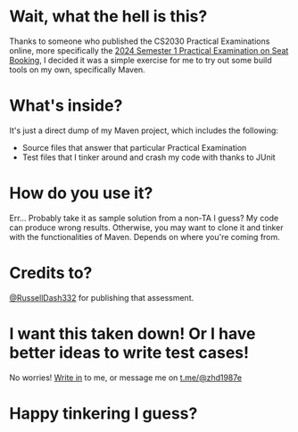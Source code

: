 # Wait, what the hell is this?

Thanks to someone who published the CS2030 Practical Examinations online, more specifically the [2024 Semester 1 Practical Examination on Seat Booking](https://russelldash332.github.io/CS2030/PA/PA1/2410/PA1_2410.html), I decided it was a simple exercise for me to try out some build tools on my own, specifically Maven.

# What's inside?

It's just a direct dump of my Maven project, which includes the following:
- Source files that answer that particular Practical Examination
- Test files that I tinker around and crash my code with thanks to JUnit

# How do you use it?

Err... Probably take it as sample solution from a non-TA I guess? My code can produce wrong results.
Otherwise, you may want to clone it and tinker with the functionalities of Maven. Depends on where you're coming from.

# Credits to?

[@RussellDash332](https://github.com/russellDash332/) for publishing that assessment.

# I want this taken down! Or I have better ideas to write test cases!

No worries! [Write in](mailto:zhanghaodong101@outlook.com) to me, or message me on <t.me/@zhd1987e>

# Happy tinkering I guess?
